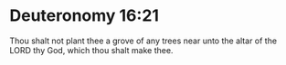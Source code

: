 # Deuteronomy 16:21

Thou shalt not plant thee a grove of any trees near unto the altar of the LORD thy God, which thou shalt make thee.